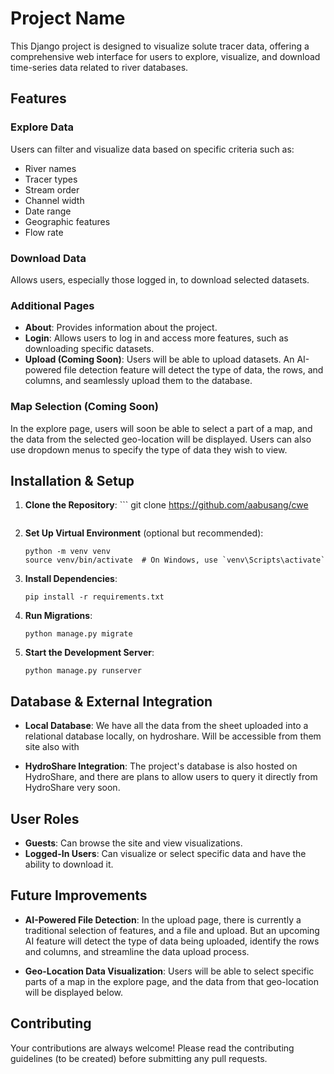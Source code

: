 # Project Name

This Django project is designed to visualize solute tracer data, offering a comprehensive web interface for users to explore, visualize, and download time-series data related to river databases.

## Features

### Explore Data
Users can filter and visualize data based on specific criteria such as:
- River names
- Tracer types
- Stream order
- Channel width
- Date range
- Geographic features
- Flow rate

### Download Data
Allows users, especially those logged in, to download selected datasets.

### Additional Pages
- **About**: Provides information about the project.
- **Login**: Allows users to log in and access more features, such as downloading specific datasets.
- **Upload (Coming Soon)**: Users will be able to upload datasets. An AI-powered file detection feature will detect the type of data, the rows, and columns, and seamlessly upload them to the database.

### Map Selection (Coming Soon)
In the explore page, users will soon be able to select a part of a map, and the data from the selected geo-location will be displayed. Users can also use dropdown menus to specify the type of data they wish to view.

## Installation & Setup

1. **Clone the Repository**:
   \```
   git clone https://github.com/aabusang/cwe
   ```

2. **Set Up Virtual Environment** (optional but recommended):
   ```
   python -m venv venv
   source venv/bin/activate  # On Windows, use `venv\Scripts\activate`
   ```

3. **Install Dependencies**:
   ```
   pip install -r requirements.txt
   ```

4. **Run Migrations**:
   ```
   python manage.py migrate
   ```

5. **Start the Development Server**:
   ```
   python manage.py runserver
   ```

## Database & External Integration

- **Local Database**: We have all the data from the sheet uploaded into a relational database locally, on hydroshare. Will be accessible from them site also with
  
- **HydroShare Integration**: The project's database is also hosted on HydroShare, and there are plans to allow users to query it directly from HydroShare very soon.

## User Roles

- **Guests**: Can browse the site and view visualizations.
- **Logged-In Users**: Can visualize or select specific data and have the ability to download it.

## Future Improvements

- **AI-Powered File Detection**: In the upload page, there is currently a traditional selection of features, and a file and upload. But an upcoming AI feature will detect the type of data being uploaded, identify the rows and columns, and streamline the data upload process.
  
- **Geo-Location Data Visualization**: Users will be able to select specific parts of a map in the explore page, and the data from that geo-location will be displayed below.

## Contributing

Your contributions are always welcome! Please read the contributing guidelines (to be created) before submitting any pull requests.
